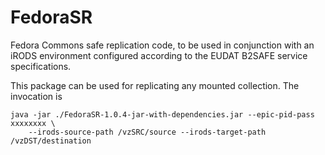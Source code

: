 FedoraSR
========

Fedora Commons safe replication code, to be used in conjunction with an iRODS environment configured according to the EUDAT B2SAFE service specifications. 

This package can be used for replicating any mounted collection. The invocation is 

    java -jar ./FedoraSR-1.0.4-jar-with-dependencies.jar --epic-pid-pass xxxxxxxx \
        --irods-source-path /vzSRC/source --irods-target-path /vzDST/destination

